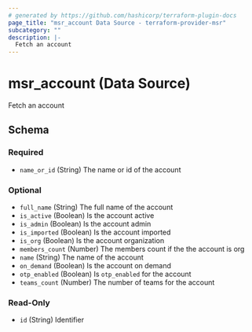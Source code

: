 ```yaml
---
# generated by https://github.com/hashicorp/terraform-plugin-docs
page_title: "msr_account Data Source - terraform-provider-msr"
subcategory: ""
description: |-
  Fetch an account
---
```


# msr_account (Data Source)

Fetch an account



<!-- schema generated by tfplugindocs -->
## Schema

### Required

- `name_or_id` (String) The name or id of the account

### Optional

- `full_name` (String) The full name of the account
- `is_active` (Boolean) Is the account active
- `is_admin` (Boolean) Is the account admin
- `is_imported` (Boolean) Is the account imported
- `is_org` (Boolean) Is the account organization
- `members_count` (Number) The members count if the the account is org
- `name` (String) The name of the account
- `on_demand` (Boolean) Is the account on demand
- `otp_enabled` (Boolean) Is `otp_enabled` for the account
- `teams_count` (Number) The number of teams for the account

### Read-Only

- `id` (String) Identifier

